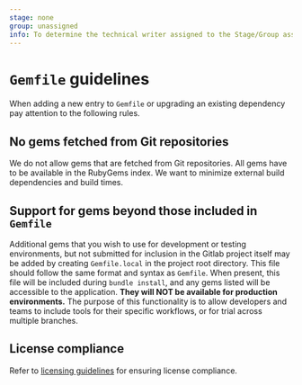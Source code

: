 ```yaml
---
stage: none
group: unassigned
info: To determine the technical writer assigned to the Stage/Group associated with this page, see https://about.gitlab.com/handbook/engineering/ux/technical-writing/#assignments
---
```


# `Gemfile` guidelines

When adding a new entry to `Gemfile` or upgrading an existing dependency pay
attention to the following rules.

## No gems fetched from Git repositories

We do not allow gems that are fetched from Git repositories. All gems have
to be available in the RubyGems index. We want to minimize external build
dependencies and build times.

## Support for gems beyond those included in `Gemfile`

Additional gems that you wish to use for development or testing environments,
but not submitted for inclusion in the Gitlab project itself may be added by
creating `Gemfile.local` in the project root directory. This file should follow
the same format and syntax as `Gemfile`. When present, this file will be
included during `bundle install`, and any gems listed will be accessible to the
application. **They will NOT be available for production environments.** The
purpose of this functionality is to allow developers and teams to include tools
for their specific workflows, or for trial across multiple branches.

## License compliance

Refer to [licensing guidelines](licensing.md) for ensuring license compliance.

